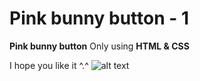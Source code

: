 # Pink bunny button - 1
  **Pink bunny button** Only using **HTML & CSS**
  
  I hope you like it ^.^
![alt text](https://github.com/vitaminarts/webmaster.uix/blob/main/3%20-%20Pink%20bunny%20button%20-%201%20(v1)/preview.gif "Pink bunny button - 1")

